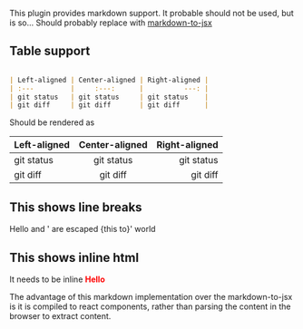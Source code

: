 This plugin provides markdown support.  It probable should not be used,
but is so... Should probably replace with [markdown-to-jsx](https://www.npmjs.com/package/markdown-to-jsx)

## Table support

```markdown

| Left-aligned | Center-aligned | Right-aligned |
| :---         |     :---:      |          ---: |
| git status   | git status     | git status    |
| git diff     | git diff       | git diff      |


```
Should be rendered as

| Left-aligned | Center-aligned | Right-aligned |
| :---         |     :---:      |          ---: |
| git status   | git status     | git status    |
| git diff     | git diff       | git diff      |


## This shows line breaks
Hello and ' are escaped {this to}'
world

## This shows inline html
It needs to be inline <span className='inline-hello' style="font-weight:bold;color:red">Hello</span>


The advantage of this markdown implementation over the markdown-to-jsx is it
is compiled to react components, rather than parsing the content in the browser
to extract content.
